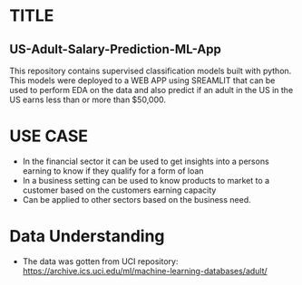 # TITLE
## US-Adult-Salary-Prediction-ML-App
This repository contains supervised classification models built with python. This models were deployed to a WEB APP using SREAMLIT that can be used to perform EDA on the data and also predict if an adult in the US in the US earns less than or more than $50,000.

# USE CASE
- In the financial sector it can be used to get insights into a persons earning to know if they qualify for a form of loan
- In a business setting can be used to know products to market to a customer based on the customers earning capacity
- Can be applied to other sectors based on the business need.

# Data Understanding
* The data was gotten from UCI repository: https://archive.ics.uci.edu/ml/machine-learning-databases/adult/
